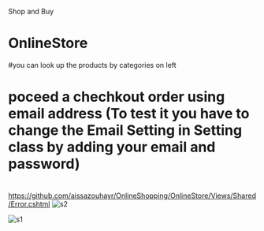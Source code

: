 
Shop and Buy


# OnlineStore 
#you can look up the products by categories on left
# poceed a chechkout order using email address (To test it you have to change the Email Setting in Setting class by adding your email and password)
# 
https://github.com/aissazouhayr/OnlineShopping/OnlineStore/Views/Shared/Error.cshtml
![s2](https://user-images.githubusercontent.com/45210683/63450940-1fe37800-c411-11e9-89d0-8aa92ccb1ae8.JPG)



![s1](https://user-images.githubusercontent.com/45210683/63450655-71d7ce00-c410-11e9-9970-1494179b37d2.JPG)
